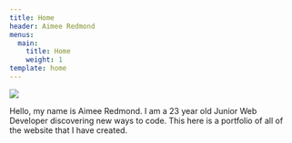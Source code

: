 ```yaml
---
title: Home
header: Aimee Redmond
menus:
  main:
    title: Home
    weight: 1
template: home
---
```

![](/images/aportraitsubmission.jpg)

Hello, my name is Aimee Redmond. I am a 23 year old Junior Web Developer discovering new ways to code. This here is a portfolio of all of the website that I have created.
